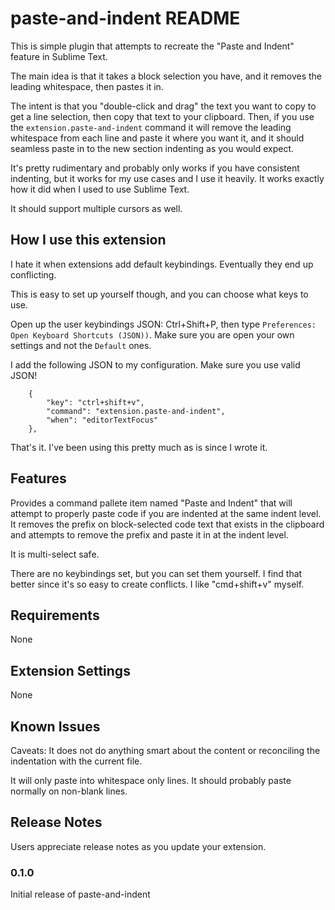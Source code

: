 # paste-and-indent README

This is simple plugin that attempts to recreate the "Paste and Indent" feature in Sublime Text.

The main idea is that it takes a block selection you have, and it removes the leading whitespace, then pastes it in.

The intent is that you "double-click and drag" the text you want to copy to get a line selection, then copy that text to your clipboard. Then, if you use the `extension.paste-and-indent` command it will remove the leading whitespace from each line and paste it where you want it, and it should seamless paste in to the new section indenting as you would expect.

It's pretty rudimentary and probably only works if you have consistent indenting, but it works for my use cases and I use it heavily. It works exactly how it did when I used to use Sublime Text.

It should support multiple cursors as well.

## How I use this extension

I hate it when extensions add default keybindings. Eventually they end up conflicting. 

This is easy to set up yourself though, and you can choose what keys to use.

Open up the user keybindings JSON: Ctrl+Shift+P, then type `Preferences: Open Keyboard Shortcuts (JSON))`. Make sure you are open your own settings and not the `Default` ones.

I add the following JSON to my configuration. Make sure you use valid JSON!

```
    {
        "key": "ctrl+shift+v",
        "command": "extension.paste-and-indent",
        "when": "editorTextFocus"
    },
```

That's it. I've been using this pretty much as is since I wrote it.

## Features

Provides a command pallete item named "Paste and Indent" that will attempt to properly paste code if you are indented at the same indent level. It removes the prefix on block-selected code text that exists in the clipboard and attempts to remove the prefix and paste it in at the indent level.

It is multi-select safe.

There are no keybindings set, but you can set them yourself. I find that better since it's so
easy to create conflicts. I like "cmd+shift+v" myself.

## Requirements

None

## Extension Settings

None

## Known Issues

Caveats: It does not do anything smart about the content or reconciling the indentation with the current file.

It will only paste into whitespace only lines. It should probably paste normally on non-blank lines.

## Release Notes

Users appreciate release notes as you update your extension.

### 0.1.0

Initial release of paste-and-indent
